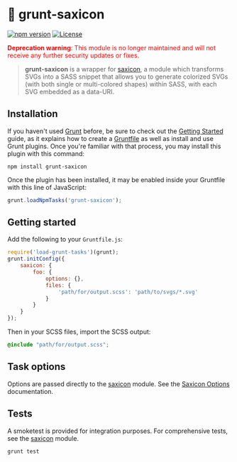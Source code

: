 # 🎷 grunt-saxicon

[![npm version](https://badge.fury.io/js/grunt-saxicon.svg)](https://badge.fury.io/js/grunt-saxicon)
[![License](https://img.shields.io/npm/l/grunt-saxicon.svg)](https://github.com/lachlanmcdonald/grunt-saxicon/blob/master/LICENSE)

<p style="color: red;"><b>Deprecation warning</b>: This module is no longer maintained and will not receive any further security updates or fixes.</p>

> **grunt-saxicon** is a wrapper for [saxicon][saxicon], a module which transforms SVGs into a SASS snippet that allows you to generate colorized SVGs (with both single or multi-colored shapes) within SASS, with each SVG embedded as a data-URI.

## Installation

If you haven't used [Grunt](http://gruntjs.com/) before, be sure to check out the [Getting Started](http://gruntjs.com/getting-started) guide, as it explains how to create a [Gruntfile](http://gruntjs.com/sample-gruntfile) as well as install and use Grunt plugins. Once you're familiar with that process, you may install this plugin with this command:

```shell
npm install grunt-saxicon
```

Once the plugin has been installed, it may be enabled inside your Gruntfile with this line of JavaScript:

```js
grunt.loadNpmTasks('grunt-saxicon');
```

## Getting started

Add the following to your `Gruntfile.js`:

```js
require('load-grunt-tasks')(grunt);
grunt.initConfig({
    saxicon: {
        foo: {
            options: {},
            files: {
                'path/for/output.scss': 'path/to/svgs/*.svg'
            }
        }
    }
});
```

Then in your SCSS files, import the SCSS output:

```scss
@include "path/for/output.scss";
```

## Task options

Options are passed directly to the [saxicon][saxicon] module. See the [Saxicon Options][saxicon-options] documentation.

## Tests

A smoketest is provided for integration purposes. For comprehensive tests, see the [saxicon][saxicon] module.

```sh
grunt test
```

[saxicon]: https://github.com/lachlanmcdonald/saxicon
[saxicon-options]: https://github.com/lachlanmcdonald/saxicon/wiki/Saxicon-class#options
